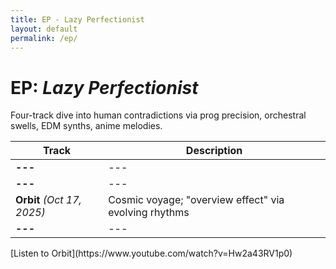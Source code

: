 ```yaml
---
title: EP - Lazy Perfectionist
layout: default
permalink: /ep/
---
```


# EP: *Lazy Perfectionist*
<div data-aos="fade-up">Four-track dive into human contradictions via prog precision, orchestral swells, EDM synths, anime melodies.</div>

| Track | Description |
|-------|-------------|
| <span data-aos="zoom-in">**---**</span> | --- |
| <span data-aos="zoom-in" data-aos-delay="100">**---**</span> | --- |
| <span data-aos="zoom-in" data-aos-delay="200">**Orbit** *(Oct 17, 2025)*</span> | Cosmic voyage; "overview effect" via evolving rhythms |
| <span data-aos="zoom-in" data-aos-delay="300">**---**</span> | --- |

<div data-aos="fade-in">[Listen to Orbit](https://www.youtube.com/watch?v=Hw2a43RV1p0)</div>